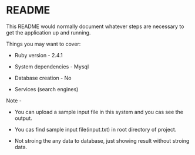 # README

This README would normally document whatever steps are necessary to get the
application up and running.

Things you may want to cover:

* Ruby version - 2.4.1

* System dependencies - Mysql

* Database creation - No

* Services (search engines)



Note -

* You can upload a sample input file in this system and you cas see the output. 

* You cas find sample input file(input.txt) in root directory of project.

* Not stroing the any data to database, just showing result without stroing data.